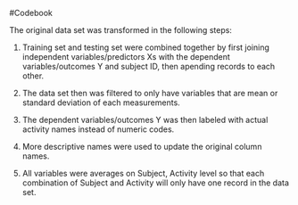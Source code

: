 #Codebook

The original data set was transformed in the following steps:

1. Training set and testing set were combined together by 
first joining independent variables/predictors Xs with the dependent variables/outcomes Y and subject ID,
then apending records to each other.

2. The data set then was filtered to only have variables that are mean or standard deviation of each measurements.

3. The dependent variables/outcomes Y was then labeled with actual activity names instead of numeric codes.

4. More descriptive names were used to update the original column names.

5. All variables were averages on Subject, Activity level so that each combination of Subject and Activity will only have one record in the data set.

